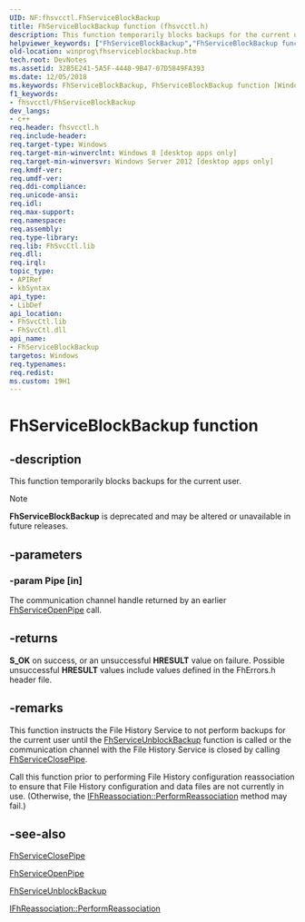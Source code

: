 ```yaml
---
UID: NF:fhsvcctl.FhServiceBlockBackup
title: FhServiceBlockBackup function (fhsvcctl.h)
description: This function temporarily blocks backups for the current user.helpviewer_keywords: ["FhServiceBlockBackup","FhServiceBlockBackup function [Windows API]","fhsvcctl/FhServiceBlockBackup","winprog.fhserviceblockbackup"]
old-location: winprog\fhserviceblockbackup.htm
tech.root: DevNotes
ms.assetid: 32B5E241-5A5F-4440-9B47-07D5849FA393
ms.date: 12/05/2018
ms.keywords: FhServiceBlockBackup, FhServiceBlockBackup function [Windows API], fhsvcctl/FhServiceBlockBackup, winprog.fhserviceblockbackup
f1_keywords:
- fhsvcctl/FhServiceBlockBackup
dev_langs:
- c++
req.header: fhsvcctl.h
req.include-header: 
req.target-type: Windows
req.target-min-winverclnt: Windows 8 [desktop apps only]
req.target-min-winversvr: Windows Server 2012 [desktop apps only]
req.kmdf-ver: 
req.umdf-ver: 
req.ddi-compliance: 
req.unicode-ansi: 
req.idl: 
req.max-support: 
req.namespace: 
req.assembly: 
req.type-library: 
req.lib: FhSvcCtl.lib
req.dll: 
req.irql: 
topic_type:
- APIRef
- kbSyntax
api_type:
- LibDef
api_location:
- FhSvcCtl.lib
- FhSvcCtl.dll
api_name:
- FhServiceBlockBackup
targetos: Windows
req.typenames: 
req.redist: 
ms.custom: 19H1
---
```


# FhServiceBlockBackup function


## -description


This function temporarily blocks backups for the current user.

> [!NOTE] 
> **FhServiceBlockBackup** is deprecated and may be altered or unavailable in future releases.

## -parameters




### -param Pipe [in]

The communication channel handle returned by an earlier <a href="https://docs.microsoft.com/windows/desktop/api/fhsvcctl/nf-fhsvcctl-fhserviceopenpipe">FhServiceOpenPipe</a> call.


## -returns



<b>S_OK</b> on success, or an unsuccessful <b>HRESULT</b> value on failure. Possible unsuccessful <b>HRESULT</b> values include values defined in the FhErrors.h header file.




## -remarks



This function instructs the File History Service to not perform backups for the current user until the <a href="https://docs.microsoft.com/windows/desktop/api/fhsvcctl/nf-fhsvcctl-fhserviceunblockbackup">FhServiceUnblockBackup</a> function is called or the communication channel with the File History Service is closed by calling <a href="https://docs.microsoft.com/windows/desktop/api/fhsvcctl/nf-fhsvcctl-fhserviceclosepipe">FhServiceClosePipe</a>.

Call this function prior to performing File History configuration reassociation to ensure that File History configuration and data files are not currently in use. (Otherwise, the <a href="https://docs.microsoft.com/windows/desktop/api/fhcfg/nf-fhcfg-ifhreassociation-performreassociation">IFhReassociation::PerformReassociation</a> method may fail.)




## -see-also




<a href="https://docs.microsoft.com/windows/desktop/api/fhsvcctl/nf-fhsvcctl-fhserviceclosepipe">FhServiceClosePipe</a>



<a href="https://docs.microsoft.com/windows/desktop/api/fhsvcctl/nf-fhsvcctl-fhserviceopenpipe">FhServiceOpenPipe</a>



<a href="https://docs.microsoft.com/windows/desktop/api/fhsvcctl/nf-fhsvcctl-fhserviceunblockbackup">FhServiceUnblockBackup</a>



<a href="https://docs.microsoft.com/windows/desktop/api/fhcfg/nf-fhcfg-ifhreassociation-performreassociation">IFhReassociation::PerformReassociation</a>
 

 

